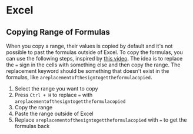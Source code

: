 # Excel

## Copying Range of Formulas

When you copy a range, their values is copied by default and it's not possible to past the formulas outside of Excel. To copy the formulas, you can use the following steps, inspired by [this video](https://youtu.be/zWhGVZ-R-6g?si=G25NXLmJX4DHI51e&t=180). The idea is to replace the `=` sign in the cells with something else and then copy the range. The replacement keyword should be something that doesn't exist in the formulas, like `areplacementofthesigntogettheformulacopied`.

1. Select the range you want to copy
1. Press `Ctrl + H` to replace `=` with `areplacementofthesigntogettheformulacopied`
1. Copy the range
1. Paste the range outside of Excel
1. Replace `areplacementofthesigntogettheformulacopied` with `=` to get the formulas back

